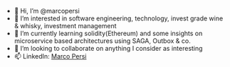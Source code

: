 - 👋 Hi, I’m @marcopersi
- 👀 I’m interested in software engineering, technology, invest grade wine & whisky, investment management
- 🌱 I’m currently learning solidity(Ethereum) and some insights on microservice based architectures using SAGA, Outbox & co. 
- 💞️ I’m looking to collaborate on anything I consider as interesting
- 📫 LinkedIn: <a href="https://www.linkedin.com/in/marco-persi-79b7606/">Marco Persi</a>

